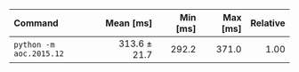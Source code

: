 | Command | Mean [ms] | Min [ms] | Max [ms] | Relative |
|:---|---:|---:|---:|---:|
| `python -m aoc.2015.12` | 313.6 ± 21.7 | 292.2 | 371.0 | 1.00 |
